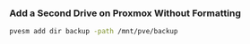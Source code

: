 ### Add a Second Drive on Proxmox Without Formatting

```bash
pvesm add dir backup -path /mnt/pve/backup
```